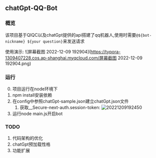 ## chatGpt-QQ-Bot

### 概览

该项目基于QIQC以及chatGpt提供的api搭建了qq机器人,使用时需要`@${bot-nickname} ${your question}`来发送请求

使用演示:
![屏幕截图 2022-12-09 192904](https://typora-1309407228.cos.ap-shanghai.myqcloud.com/屏幕截图 2022-12-09 192904.png)

### 运行

0. 项目运行在node环境下
1. npm install安装依赖
2. 在config中参照chatGpt-sample.json建立chatGpt.json文件
   1. 获取__Secure-next-auth.session-token:
      ![20221209192450](https://typora-1309407228.cos.ap-shanghai.myqcloud.com/20221209192450.png)
3. 运行node main.js开启bot

### TODO

1. 代码架构的优化
2. chatGpt预加载性格
3. 功能扩展